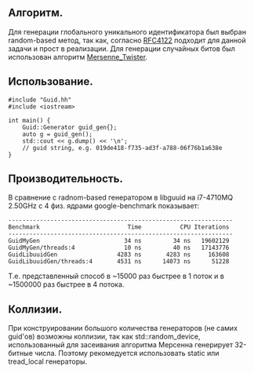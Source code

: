 ## Алгоритм.
Для генерации глобального уникального идентификатора был выбран random-based метод, так как, согласно [RFC4122](https://www.ietf.org/rfc/rfc4122.txt) подходит для данной задачи и прост в реализации. Для генерации случайных битов был использован алгоритм [Mersenne_Twister](https://en.wikipedia.org/wiki/Mersenne_Twister).

## Использование.
```
#include "Guid.hh"
#include <iostream>

int main() {
	Guid::Generator guid_gen{};
    auto g = guid_gen();
    std::cout << g.dump() << '\n';
    // guid string, e.g. 019de418-f735-ad3f-a788-06f76b1a638e
}
```
## Производительность.
В сравнение с radnom-based генератором в libguuid на i7-4710MQ 2.50GHz c 4 физ. ядрами google-benchmark показывает:
```
----------------------------------------------------------------
Benchmark                         Time           CPU Iterations
----------------------------------------------------------------
GuidMyGen                        34 ns         34 ns   19602129
GuidMyGen/threads:4              10 ns         40 ns   17143776
GuidLibuuidGen                 4283 ns       4283 ns     163608
GuidLibuuidGen/threads:4       4531 ns      14073 ns      51228
```

Т.е. представленный способ в ~15000 раз быстрее в 1 поток и в ~1500000 раз быстрее в 4 потока.

## Коллизии.
При конструировании большого количества генераторов (не самих guid'ов) возможны коллизии, так как std::random_device, использованный для засеивания алгоритма Мерсенна генерирует 32-битные числа. Поэтому рекомедуется использовать static или tread_local генераторы.
